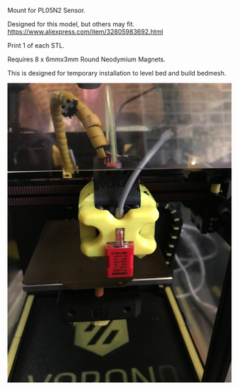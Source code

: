 Mount for PL05N2 Sensor.

Designed for this model, but others may fit. https://www.aliexpress.com/item/32805983692.html

Print 1 of each STL.

Requires 8 x 6mmx3mm Round Neodymium Magnets.

This is designed for temporary installation to level bed and build bedmesh.

![Probe](probe.jpg)
